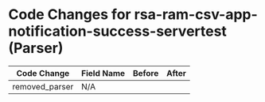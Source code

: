 # Code Changes for rsa-ram-csv-app-notification-success-servertest (Parser)

| Code Change | Field Name | Before | After |
|-------------|------------|--------|-------|
| removed_parser | N/A |  |  |
